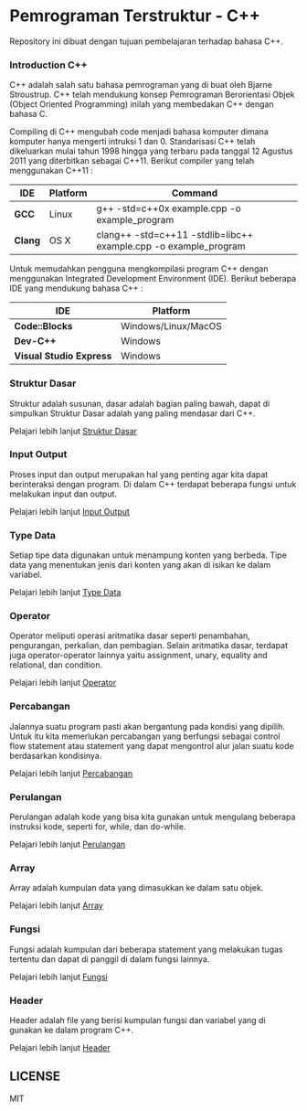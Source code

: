 # Pemrograman Terstruktur - C++

Repository ini dibuat dengan tujuan pembelajaran terhadap bahasa C++.

### Introduction C++

C++ adalah salah satu bahasa pemrograman yang di buat oleh Bjarne Stroustrup. C++ telah  mendukung konsep Pemrograman Berorientasi Objek (Object Oriented Programming) inilah yang membedakan C++ dengan bahasa C. 

Compiling di C++ mengubah code menjadi bahasa komputer dimana komputer hanya mengerti intruksi 1 dan 0. Standarisasi C++ telah dikeluarkan mulai tahun 1998 hingga yang terbaru pada tanggal 12 Agustus 2011 yang diterbitkan sebagai C++11. Berikut compiler yang telah menggunakan C++11 :

IDE|Platform|Command|
---|--------|-------|
**GCC**|Linux|g++ -std=c++0x example.cpp -o example_program|
**Clang**|OS X|clang++ -std=c++11 -stdlib=libc++ example.cpp -o example_program|


Untuk memudahkan pengguna mengkompilasi program C++ dengan menggunakan Integrated Development Environment (IDE). Berikut beberapa IDE yang mendukung bahasa C++ :

IDE|Platform|
---|--------|
**Code::Blocks**|Windows/Linux/MacOS|
**Dev-C++**|Windows|
**Visual Studio Express**|Windows|

### Struktur Dasar

Struktur adalah susunan, dasar adalah bagian paling bawah, dapat di simpulkan Struktur Dasar adalah yang paling mendasar dari C++.

Pelajari lebih lanjut [Struktur Dasar](https://github.com/ajisubarkah/Pemrograman-Terstruktur/tree/master/StrukturDasar)

### Input Output

Proses input dan output merupakan hal yang penting agar kita dapat berinteraksi dengan program. Di dalam C++ terdapat beberapa fungsi untuk melakukan input dan output.

Pelajari lebih lanjut [Input Output](https://github.com/ajisubarkah/Pemrograman-Terstruktur/tree/master/InputOutput)

### Type Data

Setiap tipe data digunakan untuk menampung konten yang berbeda. Tipe data yang menentukan jenis dari konten yang akan di isikan ke dalam variabel.

Pelajari lebih lanjut [Type Data](https://github.com/ajisubarkah/Pemrograman-Terstruktur/tree/master/TypeData)

### Operator

Operator meliputi operasi aritmatika dasar seperti penambahan, pengurangan, perkalian, dan pembagian. Selain aritmatika dasar, terdapat juga operator-operator lainnya yaitu assignment, unary, equality and relational, dan condition.

Pelajari lebih lanjut [Operator](https://github.com/ajisubarkah/Pemrograman-Terstruktur/tree/master/Operator)

### Percabangan

Jalannya suatu program pasti akan bergantung pada kondisi yang dipilih. Untuk itu kita memerlukan percabangan yang berfungsi sebagai control flow statement atau statement yang dapat mengontrol alur jalan suatu kode berdasarkan kondisinya.

Pelajari lebih lanjut [Percabangan](https://github.com/ajisubarkah/Pemrograman-Terstruktur/tree/master/Percabangan)

### Perulangan

Perulangan adalah kode yang bisa kita gunakan untuk mengulang beberapa instruksi kode, seperti for, while, dan do-while.

Pelajari lebih lanjut [Perulangan](https://github.com/ajisubarkah/Pemrograman-Terstruktur/tree/master/Perulangan)

### Array

Array adalah kumpulan data yang dimasukkan ke dalam satu objek.

Pelajari lebih lanjut [Array](https://github.com/ajisubarkah/Pemrograman-Terstruktur/tree/master/Array)

### Fungsi

Fungsi adalah kumpulan dari beberapa statement yang melakukan tugas tertentu dan dapat di panggil di dalam fungsi lainnya.

Pelajari lebih lanjut [Fungsi](https://github.com/ajisubarkah/Pemrograman-Terstruktur/tree/master/Fungsi)

### Header

Header adalah file yang berisi kumpulan fungsi dan variabel yang di gunakan ke dalam program C++.

Pelajari lebih lanjut [Header](https://github.com/ajisubarkah/Pemrograman-Terstruktur/tree/master/Header)

## LICENSE

MIT
